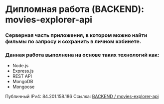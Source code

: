 # Дипломная работа (BACKEND): movies-explorer-api
### Серверная часть приложения, в котором можно найти фильмы по запросу и сохранить в личном кабинете.
### Данная работа выполнена на основе таких технологий как:
* Node.js
* Express.js
* REST API
* MongoDB
* Mongoose

Публичный IPv4: 84.201.158.186
Cсылка: [BACKEND / movies-explorer-api](https://api.bitfilms.boev.nomoredomains.monster)
